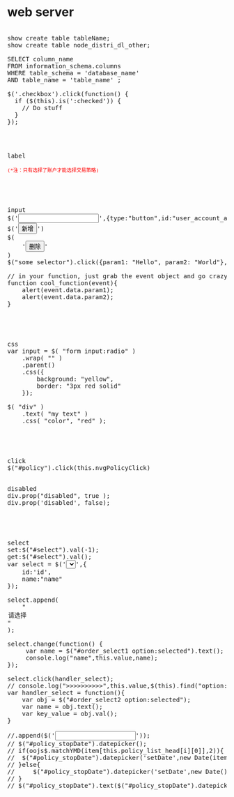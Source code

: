 # web server
<pre>

show create table tableName;
show create table node_distri_dl_other;

SELECT column_name
FROM information_schema.columns
WHERE table_schema = 'database_name'
AND table_name = 'table_name' ;

$('.checkbox').click(function() {
  if ($(this).is(':checked')) {
    // Do stuff
  }
});


<p>
label

<label style="color: red; font-size: 80%;">(*注：只有选择了账户才能选择交易策略)</label>
</p>

<p>
input
$('<input></input>',{type:"button",id:"user_account_add",name:"",value:"新增"}).appendTo(td);
$('<input type="button" id="user_account_add" name="" value="新增">')
$(
    '<input type="button" value="删除" ' +
    'onclick="handler('+
        param1+','+
        param2+', '+
        param3+
    ')"; ></input>'
)
$("some selector").click({param1: "Hello", param2: "World"}, cool_function);

// in your function, just grab the event object and go crazy...
function cool_function(event){
    alert(event.data.param1);
    alert(event.data.param2);
}
</p>

<p>
css
var input = $( "form input:radio" )
    .wrap( "<span></span>" )
    .parent()
    .css({
        background: "yellow",
        border: "3px red solid"
    });

$( "div" )
    .text( "my text" )
    .css( "color", "red" );
</p>

<p>
click
$("#policy").click(this.nvgPolicyClick)


disabled
div.prop("disabled", true );
div.prop('disabled', false);
</p>

<p>
select
set:$("#select").val(-1);
get:$("#select").val();
var select = $('<select></select>',{
    id:'id',
    name:"name"
});

select.append(
    "<option  value='-1'>请选择</option>"
);

select.change(function() {
     var name = $("#order_select1 option:selected").text();
     console.log("name",this.value,name);
});

select.click(handler_select);
// console.log(">>>>>>>>>>",this.value,$(this).find("option:selected").text() );
var handler_select = function(){
    var obj = $("#order_select2 option:selected");
    var name = obj.text();
    var key_value = obj.val();
}

//.append($('<input type="text" id="policy_stopDate" class="datepicker"></input>'));
// $("#policy_stopDate").datepicker();
// if(oojs$.matchYMD(item[this.policy_list_head[i][0]],2)){
// 	$("#policy_stopDate").datepicker('setDate',new Date(item[this.policy_list_head[i][0]]));
// }else{
//     $("#policy_stopDate").datepicker('setDate',new Date());
// }
// $("#policy_stopDate").text($("#policy_stopDate").datepicker('getDate'));
</p>
</pre>


